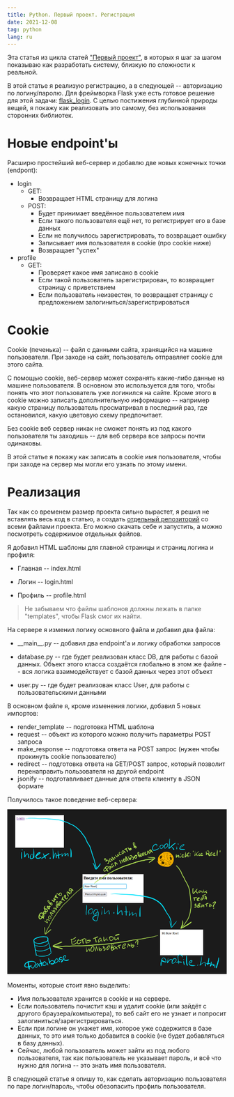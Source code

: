 ```yaml
---
title: Python. Первый проект. Регистрация
date: 2021-12-08
tag: python
lang: ru
---
```


Эта статья из цикла статей ["Первый проект"](/python-first-project), в которых я шаг за шагом показываю как разработать систему, близкую по сложности к реальной.

В этой статье я реализую регистрацию, а в следующей -- авторизацию по логину/паролю. Для фреймворка Flask уже есть готовое решение для этой задачи: [flask\_login](https://www.askpython.com/python-modules/flask/flask-user-authentication). С целью постижения глубинной природы вещей, я покажу как реализовать это самому, без использования сторонних библиотек.

# Новые endpoint'ы

Расширю простейший веб-сервер и добавлю двe новых конечных точки (endpont):

* login
	* GET:
		* Возвращает HTML страницу для логина
	* POST:
		* Будет принимает введённое пользователем имя
		* Если такого пользователя ещё нет, то регистрирует его в базе данных
		* Если не получилось зарегистрировать, то возвращает ошибку
		* Записывает имя пользователя в cookie (про cookie ниже)
		* Возвращает "успех"
* profile
	* GET:
		* Проверяет какое имя записано в cookie
		* Если такой пользователь зарегистрирован, то возвращает страницу с приветствием
		* Если пользователь неизвестен, то возвращает страницу с предложением залогиниться/зарегистрироваться

# Cookie

Cookie (печенька) -- файл с данными сайта, хранящийся на машине пользователя. При заходе на сайт, пользователь отправляет cookie для этого сайта.

С помощью cookie, веб-сервер может сохранять какие-либо данные на машине пользователя. В основном это используется для того, чтобы понять что этот пользователь уже логинился на сайте. Кроме этого в cookie можно записать дополнительную информацию -- например какую страницу пользователь просматривал в последний раз, где остановился, какую цветовую схему предпочитает.

Без cookie веб сервер никак не сможет понять из под какого пользователя ты заходишь -- для веб сервера все запросы почти одинаковы.

В этой статье я покажу как записать в cookie имя пользователя, чтобы при заходе на сервер мы могли его узнать по этому имени.

# Реализация

Так как со временем размер проекта сильно вырастет, я решил не вставлять весь код в статью, а создать [отдельный репозиторий](https://gitlab.com/kee-reel/python-tutorial-web-courses/-/tree/main/1_registration) со всеми файлами проекта. Его можно скачать себе и запустить, а можно посмотреть содержимое отдельных файлов.

Я добавил HTML шаблоны для главной страницы и страниц логина и профиля:

* Главная -- index.html

* Логин -- login.html

* Профиль -- profile.html

> Не забываем что файлы шаблонов должны лежать в папке "templates", чтобы Flask смог их найти.

На сервере я изменил логику основного файла и добавил два файла:

* \_\_main\_\_.py -- добавил два endpoint'а и логику обработки запросов

* database.py -- где будет реализован класс DB, для работы с базой данных. Объект этого класса создаётся глобально в этом же файле -- вся логика взаимодействует с базой данных через этот объект

* user.py -- где будет реализован класс User, для работы с пользовательскими данными

В основном файле я, кроме изменения логики, добавил 5 новых импортов:

* render\_template -- подготовка HTML шаблона
* request -- объект из которого можно получить параметры POST запроса
* make\_response -- подготовка ответа на POST запрос (нужен чтобы прокинуть cookie пользователю)
* redirect -- подготовка ответа на GET/POST запрос, который позволит перенаправить пользователя на другой endpoint
* jsonify -- подготавливает данные для ответа клиенту в JSON формате

Получилось такое поведение веб-сервера:

![Страницы](/assets/images/python-web-registration-basic.png)

Моменты, которые стоит явно выделить:

* Имя пользователя хранится в cookie и на сервере.
* Если пользователь почистит кэш и удалит cookie (или зайдёт с другого браузера/компьютера), то веб сайт его не узнает и попросит залогиниться/зарегистрироваться.
* Если при логине он укажет имя, которое уже содержится в базе данных, то это имя только добавится в cookie (не будет добавляться в базу данных).
* Сейчас, любой пользователь может зайти из под любого пользователя, так как пользователь не указывает пароль, и всё что нужно для логина -- это знать имя пользователя.

В следующей статье я опишу то, как сделать авторизацию пользователя по паре логин/пароль, чтобы обезопасить профиль пользователя.
